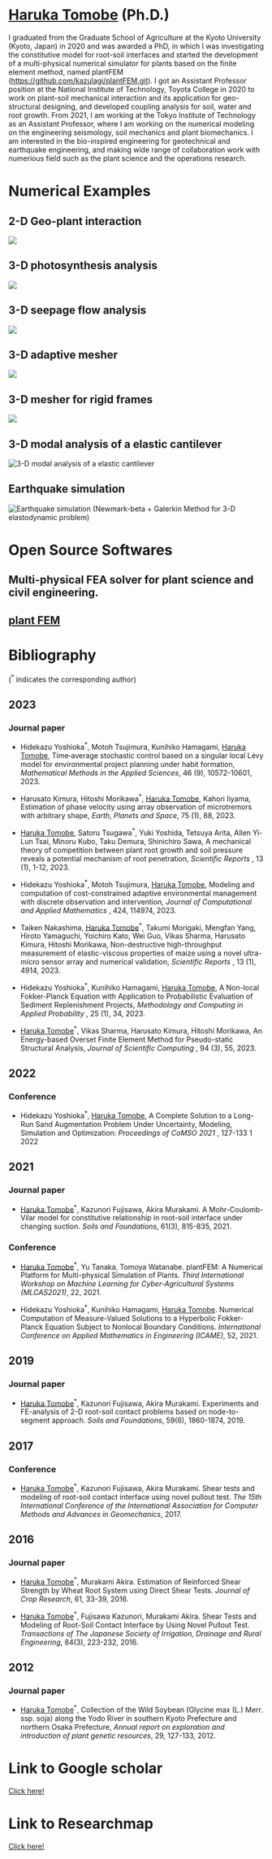 # <ins>Haruka Tomobe</ins> (Ph.D.)


I graduated from the Graduate School of Agriculture at the Kyoto University (Kyoto, Japan) in 2020 and was awarded a PhD, in which I was investigating the constitutive model for root-soil interfaces and started the development of a multi-physical numerical simulator for plants based on the finite element method, named plantFEM (https://github.com/kazulagi/plantFEM.git). I got an Assistant Professor position at the National Institute of Technology, Toyota College in 2020 to work on plant-soil mechanical interaction and its application for geo-structural designing, and developed coupling analysis for soil, water and root growth. From 2021, I am working at the Tokyo Institute of Technology as an Assistant Professor, where I am working on the numerical modeling on the engineering seismology, soil mechanics and plant biomechanics. I am interested in the bio-inspired engineering for geotechnical and earthquake engineering, and making wide range of collaboration work with numerious field such as the plant science and the operations research. 

# Numerical Examples

## 2-D Geo-plant interaction

![](https://ars.els-cdn.com/content/image/1-s2.0-S0038080619301647-gr15.jpg)

## 3-D photosynthesis analysis
![](https://user-images.githubusercontent.com/54159711/173492449-db9efe5a-7c5f-4219-a95f-bcb560123605.jpeg)

## 3-D seepage flow analysis
![](https://user-images.githubusercontent.com/54159711/168735469-33115f07-39cf-458f-a09d-9d14a875ad0c.png)


## 3-D adaptive mesher
![](https://user-images.githubusercontent.com/54159711/169466238-eb025a50-e8c8-4c51-a09d-6043cd1288df.png)

## 3-D mesher for rigid frames
![](https://user-images.githubusercontent.com/54159711/170681201-1c42a698-46ca-4b27-a163-d9a4d8ab3e1f.png)

## 3-D modal analysis of a elastic cantilever
![3-D modal analysis of a elastic cantilever](https://user-images.githubusercontent.com/54159711/171304252-9eadbd13-5d97-4af1-9708-cbfecca17caf.png)


## Earthquake simulation 
![Earthquake simulation (Newmark-beta + Galerkin Method for 3-D elastodynamic problem)](https://user-images.githubusercontent.com/54159711/172747882-8d03aef3-ad2d-44c6-9490-0b80588360d1.png)





# Open Source Softwares

## Multi-physical FEA solver for plant science and civil engineering.

## [plant FEM](https://github.com/kazulagi/plantFEM)




# Bibliography

(<sup>*</sup> indicates the corresponding author)



## 2023

### Journal paper

- Hidekazu Yoshioka<sup>*</sup>, Motoh Tsujimura, Kunihiko Hamagami, <ins>Haruka Tomobe</ins>, Time‐average stochastic control based on a singular local Lévy model for environmental project planning under habit formation, _Mathematical Methods in the Applied Sciences_, 46 (9), 10572-10601, 2023.

- Harusato Kimura, Hitoshi Morikawa<sup>*</sup>, <ins>Haruka Tomobe</ins>, Kahori Iiyama, Estimation of phase velocity using array observation of microtremors with arbitrary shape, _Earth, Planets and Space_, 75 (1), 88, 2023.


- <ins>Haruka Tomobe</ins>, Satoru Tsugawa<sup>*</sup>, Yuki Yoshida, Tetsuya Arita, Allen Yi-Lun Tsai, Minoru Kubo, Taku Demura, Shinichiro Sawa, A mechanical theory of competition between plant root growth and soil pressure reveals a potential mechanism of root penetration, _Scientific Reports_ , 13 (1), 1-12, 2023.


- Hidekazu Yoshioka<sup>*</sup>, Motoh Tsujimura, <ins>Haruka Tomobe</ins>, Modeling and computation of cost-constrained adaptive environmental management with discrete observation and intervention, _Journal of Computational and Applied Mathematics_ , 424, 114974, 2023.


- Taiken Nakashima, <ins>Haruka Tomobe</ins><sup>*</sup>, Takumi Morigaki, Mengfan Yang, Hiroto Yamaguchi, Yoichiro Kato, Wei Guo, Vikas Sharma, Harusato Kimura, Hitoshi Morikawa, Non-destructive high-throughput measurement of elastic-viscous properties of maize using a novel ultra-micro sensor array and numerical validation, _Scientific Reports_ , 13 (1), 4914, 2023.


- Hidekazu Yoshioka<sup>*</sup>, Kunihiko Hamagami, <ins>Haruka Tomobe</ins>, A Non-local Fokker-Planck Equation with Application to Probabilistic Evaluation of Sediment Replenishment Projects, _Methodology and Computing in Applied Probability_ , 25 (1), 34, 2023.


- <ins>Haruka Tomobe</ins><sup>*</sup>, Vikas Sharma, Harusato Kimura, Hitoshi Morikawa, An Energy-based Overset Finite Element Method for Pseudo-static Structural Analysis, _Journal of Scientific Computing_ , 94 (3), 55, 2023.



## 2022

### Conference

- Hidekazu Yoshioka<sup>*</sup>, <ins>Haruka Tomobe</ins>, A Complete Solution to a Long-Run Sand Augmentation Problem Under Uncertainty, Modeling, Simulation and Optimization: _Proceedings of CoMSO 2021_ , 127-133	1	2022

## 2021

### Journal paper
- <ins>Haruka Tomobe</ins><sup>*</sup>, Kazunori Fujisawa, Akira Murakami. A Mohr-Coulomb-Vilar model for constitutive relationship in root-soil interface under changing suction. _Soils and Foundations_, 61(3), 815-835, 2021. 

### Conference 

- <ins>Haruka Tomobe</ins><sup>*</sup>, Yu Tanaka, Tomoya Watanabe. plantFEM: A Numerical Platform for Multi-physical Simulation of Plants. _Third International Workshop on Machine Learning for Cyber-Agricultural Systems (MLCAS2021)_, 22, 2021.

- Hidekazu Yoshioka<sup>*</sup>, Kunihiko Hamagami, <ins>Haruka Tomobe</ins>. Numerical Computation of Measure-Valued Solutions to a Hyperbolic Fokker-Planck Equation Subject to Nonlocal Boundary Conditions. _International Conference on Applied Mathematics in Engineering (ICAME)_, 52, 2021. 




## 2019

### Journal paper

- <ins>Haruka Tomobe</ins><sup>*</sup>, Kazunori Fujisawa, Akira Murakami. Experiments and FE-analysis of 2-D root-soil contact problems based on node-to-segment approach. _Soils and Foundations_, 59(6), 1860-1874, 2019.


## 2017

### Conference

- <ins>Haruka Tomobe</ins><sup>*</sup>, Kazunori Fujisawa, Akira Murakami. Shear tests and modeling of root-soil contact interface using novel pullout test. _The 15th International Conference of the International Association for Computer Methods and Advances in Geomechanics_, 2017.

## 2016 

### Journal paper

- <ins>Haruka Tomobe</ins><sup>*</sup>, Murakami Akira. Estimation of Reinforced Shear Strength by Wheat Root System using Direct Shear Tests. _Journal of Crop Research_, 61, 33-39, 2016. 

- <ins>Haruka Tomobe</ins><sup>*</sup>, Fujisawa Kazunori, Murakami Akira. Shear Tests and Modeling of Root-Soil Contact Interface by Using Novel Pullout Test. _Transactions of The Japanese Society of Irrigation, Drainage and Rural Engineering_, 84(3), 223-232, 2016.

## 2012

### Journal paper

- <ins>Haruka Tomobe</ins><sup>*</sup>, Collection of the Wild Soybean (Glycine max (L.) Merr. ssp. soja) along the Yodo River in southern Kyoto Prefecture and northern Osaka Prefecture, _Annual report on exploration and introduction of plant genetic resources_, 29, 127-133, 2012.


# Link to Google scholar
[Click here!](https://scholar.google.com/citations?user=aJsSCAYAAAAJ&hl=ja)


# Link to Researchmap
[Click here!](https://researchmap.jp/haruka-tomobe)